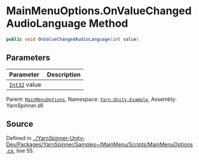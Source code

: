 # MainMenuOptions.OnValueChangedAudioLanguage Method


```csharp
public void OnValueChangedAudioLanguage(int value)
```

## Parameters
|Parameter|Description|
|:---|:---|
|[`Int32`](https://docs.microsoft.com/dotnet/api/System.Int32) value||


<div class="class-metadata">

Parent: [`MainMenuOptions`](/api/csharp/yarn.unity.example/mainmenuoptions.md), Namespace: [`Yarn.Unity.Example`](/api/csharp/yarn.unity.example/README.md), Assembly: YarnSpinner.dll
</div>

## Source
Defined in [../YarnSpinner-Unity-Dev/Packages/YarnSpinner/Samples~/MainMenu/Scripts/MainMenuOptions.cs](https://github.com/YarnSpinnerTool/YarnSpinner-Unity//blob/develop/Samples~/MainMenu/Scripts/MainMenuOptions.cs#L55), line 55.
